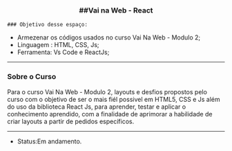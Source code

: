 <div align = "center">
<h3><b>##Vai na Web - React</b></h3></div>

    ### Objetivo desse espaço:

* Armezenar os códigos usados no curso Vai Na Web - Modulo 2;
* Linguagem : HTML, CSS, Js;
* Ferramenta: Vs Code e ReactJs;

<hr>

### Sobre o Curso
Para o curso Vai Na Web - Modulo 2, layouts e desfios propostos pelo curso com o objetivo de ser o mais fiél possivel em HTML5, CSS  e Js além do uso da biblioteca React Js, para aprender, testar e aplicar o conhecimento aprendido, com a finalidade de aprimorar a habilidade de criar layouts a partir de pedidos específicos.

<hr>

* Status:Em andamento.
